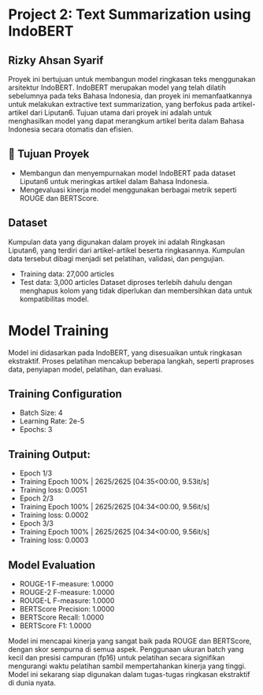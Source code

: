 # Project 2: Text Summarization using IndoBERT

## Rizky Ahsan Syarif

Proyek ini bertujuan untuk membangun model ringkasan teks menggunakan arsitektur IndoBERT. IndoBERT merupakan model yang telah dilatih sebelumnya pada teks Bahasa Indonesia, dan proyek ini memanfaatkannya untuk melakukan extractive text summarization, yang berfokus pada artikel-artikel dari Liputan6. Tujuan utama dari proyek ini adalah untuk menghasilkan model yang dapat merangkum artikel berita dalam Bahasa Indonesia secara otomatis dan efisien.

## 🎯 Tujuan Proyek

- Membangun dan menyempurnakan model IndoBERT pada dataset Liputan6 untuk meringkas artikel dalam Bahasa Indonesia.
- Mengevaluasi kinerja model menggunakan berbagai metrik seperti ROUGE dan BERTScore.

## Dataset

Kumpulan data yang digunakan dalam proyek ini adalah Ringkasan Liputan6, yang terdiri dari artikel-artikel beserta ringkasannya. Kumpulan data tersebut dibagi menjadi set pelatihan, validasi, dan pengujian.
- Training data: 27,000 articles
- Test data: 3,000 articles
Dataset diproses terlebih dahulu dengan menghapus kolom yang tidak diperlukan dan membersihkan data untuk kompatibilitas model.

# Model Training
Model ini didasarkan pada IndoBERT, yang disesuaikan untuk ringkasan ekstraktif. Proses pelatihan mencakup beberapa langkah, seperti praproses data, penyiapan model, pelatihan, dan evaluasi.

## Training Configuration
- Batch Size: 4
- Learning Rate: 2e-5
- Epochs: 3

## Training Output:
- Epoch 1/3
- Training Epoch 100% | 2625/2625 [04:35<00:00, 9.53it/s]
- Training loss: 0.0051
- Epoch 2/3
- Training Epoch 100% | 2625/2625 [04:34<00:00, 9.56it/s]
- Training loss: 0.0002
- Epoch 3/3
- Training Epoch 100% | 2625/2625 [04:34<00:00, 9.56it/s]
- Training loss: 0.0003

## Model Evaluation
- ROUGE-1 F-measure: 1.0000
- ROUGE-2 F-measure: 1.0000
- ROUGE-L F-measure: 1.0000
- BERTScore Precision: 1.0000
- BERTScore Recall: 1.0000
- BERTScore F1: 1.0000

Model ini mencapai kinerja yang sangat baik pada ROUGE dan BERTScore, dengan skor sempurna di semua aspek. Penggunaan ukuran batch yang kecil dan presisi campuran (fp16) untuk pelatihan secara signifikan mengurangi waktu pelatihan sambil mempertahankan kinerja yang tinggi. Model ini sekarang siap digunakan dalam tugas-tugas ringkasan ekstraktif di dunia nyata.
